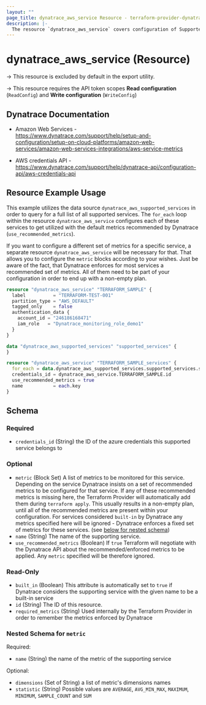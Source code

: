 ```yaml
---
layout: ""
page_title: dynatrace_aws_service Resource - terraform-provider-dynatrace"
description: |-
  The resource `dynatrace_aws_service` covers configuration of Supported Services for AWS credentials
---
```


# dynatrace_aws_service (Resource)

-> This resource is excluded by default in the export utility.

-> This resource requires the API token scopes **Read configuration** (`ReadConfig`) and **Write configuration** (`WriteConfig`)

## Dynatrace Documentation

- Amazon Web Services - https://www.dynatrace.com/support/help/setup-and-configuration/setup-on-cloud-platforms/amazon-web-services/amazon-web-services-integrations/aws-service-metrics

- AWS credentials API - https://www.dynatrace.com/support/help/dynatrace-api/configuration-api/aws-credentials-api

## Resource Example Usage

This example utilizes the data source `dynatrace_aws_supported_services` in order to query for a full list of all supported services.
The `for_each` loop within the resource `dynatrace_aws_service` configures each of these services to get utilized with the default metrics recommended by Dynatrace (`use_recommended_metrics`).

If you want to configure a different set of metrics for a specific service, a separate resource `dynatrace_aws_service` will be necessary for that. That allows you to configure the `metric` blocks according to your wishes.
Just be aware of the fact, that Dynatrace enforces for most services a recommended set of metrics. All of them need to be part of your configuration in order to end up with a non-empty plan.

```terraform
resource "dynatrace_aws_service" "TERRAFORM_SAMPLE" {
  label          = "TERRAFORM-TEST-001"
  partition_type = "AWS_DEFAULT"
  tagged_only    = false
  authentication_data {
    account_id = "246186168471"
    iam_role   = "Dynatrace_monitoring_role_demo1"
  }
}

data "dynatrace_aws_supported_services" "supported_services" {    
}

resource "dynatrace_aws_service" "TERRAFORM_SAMPLE_services" {
  for_each = data.dynatrace_aws_supported_services.supported_services.services
  credentials_id = dynatrace_aws_service.TERRAFORM_SAMPLE.id
  use_recommended_metrics = true
  name           = each.key
}
```

<!-- schema generated by tfplugindocs -->
## Schema

### Required

- `credentials_id` (String) the ID of the azure credentials this supported service belongs to

### Optional

- `metric` (Block Set) A list of metrics to be monitored for this service. Depending on the service Dynatrace insists on a set of recommended metrics to be configured for that service. If any of these recommended metrics is missing here, the Terraform Provider will automatically add them during `terraform apply`. This usually results in a non-empty plan, until all of the recommended metrics are present within your configuration. For services considered `built-in` by Dynatrace any metrics specified here will be ignored - Dynatrace enforces a fixed set of metrics for these services. (see [below for nested schema](#nestedblock--metric))
- `name` (String) The name of the supporting service.
- `use_recommended_metrics` (Boolean) If `true` Terraform will negotiate with the Dynatrace API about the recommended/enforced metrics to be applied. Any `metric` specified will be therefore ignored.

### Read-Only

- `built_in` (Boolean) This attribute is automatically set to `true` if Dynatrace considers the supporting service with the given name to be a built-in service
- `id` (String) The ID of this resource.
- `required_metrics` (String) Used internally by the Terraform Provider in order to remember the metrics enforced by Dynatrace

<a id="nestedblock--metric"></a>
### Nested Schema for `metric`

Required:

- `name` (String) the name of the metric of the supporting service

Optional:

- `dimensions` (Set of String) a list of metric's dimensions names
- `statistic` (String) Possible values are `AVERAGE`, `AVG_MIN_MAX`, `MAXIMUM`, `MINIMUM`, `SAMPLE_COUNT` and `SUM`
 